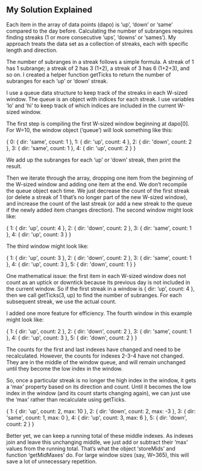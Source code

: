 ## My Solution Explained

Each item in the array of data points (dapo) is ‘up’, ‘down’ or ‘same’ compared to the day before. Calculating the number of subranges requires finding streaks (1 or more consecutive ‘ups’, ‘downs’ or ‘sames’). My approach treats the data set as a collection of streaks, each with specific length and direction.

The number of subranges in a streak follows a simple formula. A streak of 1 has 1 subrange; a streak of 2 has 3 (1+2), a streak of 3 has 6 (1+2+3), and so on. I created a helper function getTicks to return the number of subranges for each ‘up’ or ‘down’ streak.

I use a queue data structure to keep track of the streaks in each W-sized window. The queue is an object with indices for each streak. I use variables ‘lo’ and ‘hi’ to keep track of which indices are included in the current W-sized window.

The first step is compiling the first W-sized window beginning at dapo[0]. For W=10, the window object (‘queue’) will look something like this:

{ 0: { dir: 'same', count: 1 },
  1: { dir: 'up', count: 4 },
  2: { dir: 'down', count: 2 },
  3: { dir: 'same', count: 1 },
  4: { dir: 'up', count: 2 } }

We add up the subranges for each ‘up’ or ‘down’ streak, then print the result.

Then we iterate through the array, dropping one item from the beginning of the W-sized window and adding one item at the end. We don’t recompile the queue object each time. We just decrease the count of the first streak (or delete a streak of 1 that’s no longer part of the new W-sized window), and increase the count of the last streak (or add a new streak  to the queue if the newly added item changes direction). The second window might look like:

{ 1: { dir: 'up', count: 4 },
  2: { dir: 'down', count: 2 },
  3: { dir: 'same', count: 1 },
  4: { dir: 'up', count: 3 } }

The third window might look like:

{ 1: { dir: 'up', count: 3 },
  2: { dir: 'down', count: 2 },
  3: { dir: 'same', count: 1 },
  4: { dir: 'up', count: 3 },
  5: { dir: 'down', count: 1 } }

One mathematical issue: the first item in each W-sized window does not count as an uptick or downtick because its previous day is not included in the current window. So if the first streak in a window is { dir: ‘up’, count: 4 }, then we call getTicks(3, up) to find the number of subranges. For each subsequent streak, we use the actual count.

I added one more feature for efficiency. The fourth window in this example might look like:

{ 1: { dir: 'up', count: 2 },
  2: { dir: 'down', count: 2 },
  3: { dir: 'same', count: 1 },
  4: { dir: 'up', count: 3 },
  5: { dir: 'down', count: 2 } }

The counts for the first and last indexes have changed and need to be recalculated. However, the counts for indexes 2-3-4 have not changed. They are in the middle of the window queue, and will remain unchanged until they become the low index in the window.

So, once a particular streak is no longer the high index in the window, it gets a ‘max’ property based on its direction and count. Until it becomes the low index in the window (and its count starts changing again), we can just use the ‘max’ rather than recalculate using getTicks.

{ 1: { dir: 'up', count: 2, max: 10 },
  2: { dir: 'down', count: 2, max: -3 },
  3: { dir: 'same', count: 1, max: 0 },
  4: { dir: 'up', count: 3, max: 6 },
  5: { dir: 'down', count: 2 } }

Better yet, we can keep a running total of these middle indexes. As indexes join and leave this unchanging middle, we just add or subtract their ‘max’ values from the running total.  That’s what the object ‘storeMids’ and function ‘getMidMaxes’ do. For large window sizes (say, W=365), this will save a lot of unnecessary repetition.
